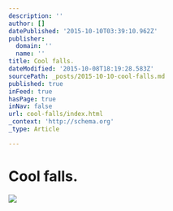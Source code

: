 ```yaml
---
description: ''
author: []
datePublished: '2015-10-10T03:39:10.962Z'
publisher:
  domain: ''
  name: ''
title: Cool falls.
dateModified: '2015-10-08T18:19:28.583Z'
sourcePath: _posts/2015-10-10-cool-falls.md
published: true
inFeed: true
hasPage: true
inNav: false
url: cool-falls/index.html
_context: 'http://schema.org'
_type: Article

---
```

# Cool falls.
![](https://the-grid-user-content.s3-us-west-2.amazonaws.com/735ad3f3-d9a7-4b51-b34c-1937307fad68.png)